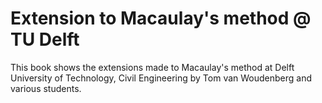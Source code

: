# Extension to Macaulay's method @ TU Delft

This book shows the extensions made to Macaulay's method at Delft University of Technology, Civil Engineering by Tom van Woudenberg and various students.